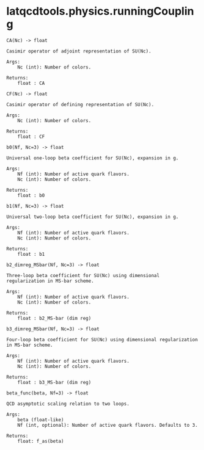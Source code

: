 latqcdtools.physics.runningCoupling
=============

`CA(Nc) -> float`
 
    Casimir operator of adjoint representation of SU(Nc).

    Args:
        Nc (int): Number of colors.

    Returns:
        float : CA 
    
`CF(Nc) -> float`
 
    Casimir operator of defining representation of SU(Nc).

    Args:
        Nc (int): Number of colors.

    Returns:
        float : CF 
    
`b0(Nf, Nc=3) -> float`
 
    Universal one-loop beta coefficient for SU(Nc), expansion in g.  

    Args:
        Nf (int): Number of active quark flavors. 
        Nc (int): Number of colors.

    Returns:
        float : b0 
    
`b1(Nf, Nc=3) -> float`
 
    Universal two-loop beta coefficient for SU(Nc), expansion in g. 

    Args:
        Nf (int): Number of active quark flavors.
        Nc (int): Number of colors.

    Returns:
        float : b1 
    
`b2_dimreg_MSbar(Nf, Nc=3) -> float`
 
    Three-loop beta coefficient for SU(Nc) using dimensional regularization in MS-bar scheme. 

    Args:
        Nf (int): Number of active quark flavors.
        Nc (int): Number of colors.

    Returns:
        float : b2_MS-bar (dim reg) 
    
`b3_dimreg_MSbar(Nf, Nc=3) -> float`
 
    Four-loop beta coefficient for SU(Nc) using dimensional regularization in MS-bar scheme. 

    Args:
        Nf (int): Number of active quark flavors.
        Nc (int): Number of colors.

    Returns:
        float : b3_MS-bar (dim reg) 
    
`beta_func(beta, Nf=3) -> float`
 
    QCD asymptotic scaling relation to two loops.

    Args:
        beta (float-like)
        Nf (int, optional): Number of active quark flavors. Defaults to 3.

    Returns:
        float: f_as(beta) 
    
